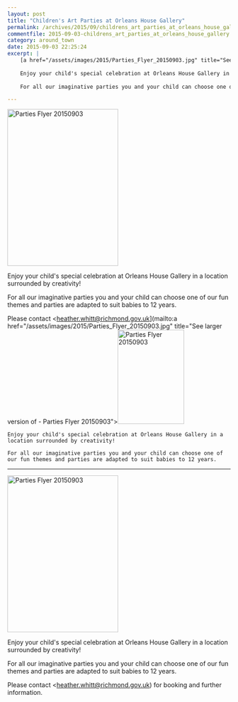 ```yaml
---
layout: post
title: "Children's Art Parties at Orleans House Gallery"
permalink: /archives/2015/09/childrens_art_parties_at_orleans_house_gallery.html
commentfile: 2015-09-03-childrens_art_parties_at_orleans_house_gallery
category: around_town
date: 2015-09-03 22:25:24
excerpt: |
    [a href="/assets/images/2015/Parties_Flyer_20150903.jpg" title="See larger version of - Parties Flyer 20150903"><img src="/assets/images/2015/Parties_Flyer_20150903_thumb.jpg" width="150" height="212" alt="Parties Flyer 20150903" class="photo right" /></a>
    
    Enjoy your child's special celebration at Orleans House Gallery in a location surrounded by creativity!
    
    For all our imaginative parties you and your child can choose one of our fun themes and parties are adapted to suit babies to 12 years.

---
```


<a href="/assets/images/2015/Parties_Flyer_20150903.jpg" title="See larger version of - Parties Flyer 20150903"><img src="/assets/images/2015/Parties_Flyer_20150903_thumb.jpg" width="250" height="353" alt="Parties Flyer 20150903" class="photo right" /></a>

Enjoy your child's special celebration at Orleans House Gallery in a location surrounded by creativity!

For all our imaginative parties you and your child can choose one of our fun themes and parties are adapted to suit babies to 12 years.

Please contact <heather.whitt@richmond.gov.uk](mailto:a href="/assets/images/2015/Parties_Flyer_20150903.jpg" title="See larger version of - Parties Flyer 20150903"><img src="/assets/images/2015/Parties_Flyer_20150903_thumb.jpg" width="150" height="212" alt="Parties Flyer 20150903" class="photo right" /></a>
    
    Enjoy your child's special celebration at Orleans House Gallery in a location surrounded by creativity!
    
    For all our imaginative parties you and your child can choose one of our fun themes and parties are adapted to suit babies to 12 years.

---

<a href="/assets/images/2015/Parties_Flyer_20150903.jpg" title="See larger version of - Parties Flyer 20150903"><img src="/assets/images/2015/Parties_Flyer_20150903_thumb.jpg" width="250" height="353" alt="Parties Flyer 20150903" class="photo right" /></a>

Enjoy your child's special celebration at Orleans House Gallery in a location surrounded by creativity!

For all our imaginative parties you and your child can choose one of our fun themes and parties are adapted to suit babies to 12 years.

Please contact <heather.whitt@richmond.gov.uk) for booking and further information.
